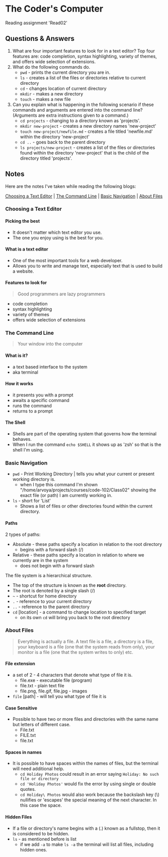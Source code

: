 # The Coder's Computer

Reading assignment 'Read02'

## Questions & Answers

1. What are four important features to look for in a text editor? Top four features are: code completion, syntax highlighting, variety of themes, and offers wide selection of extensions.
2. What do the following commands do.
    - `pwd` - prints the current directory you are in.
    - `ls` - creates a list of the files or directories relative to current directory
    - `cd` - changes location of current directory
    - `mkdir` - makes a new directory
    - `touch` - makes a new file
3. Can you explain what is happening in the following scenario if these commands and arguments are entered into the command line? (Arguments are extra instructions given to a command.)
    - `cd projects` - changing to a directory known as 'projects'.
    - `mkdir new-project` - creates a new directory names 'new-project'
    - `touch new-project/newfile.md` - creates a file titled 'newfile.md' within the directory 'new-project'
    - `cd ..` - goes back to the parent directory
    - `ls projects/new-project` - creates a list of the files or directories found within the directory 'new-project' that is the child of the directory titled 'projects'.

## Notes

Here are the notes I've taken while reading the following blogs:

[Choosing a Text Editor](chrome-extension://efaidnbmnnnibpcajpcglclefindmkaj/https://codefellows.github.io/code-102-guide/curriculum/class-02/Choosing-A-Text-Editor--The-Older-Coder.pdf) \|
[The Command Line](https://ryanstutorials.net/linuxtutorial/commandline.php)
\| [Basic Navigation](https://ryanstutorials.net/linuxtutorial/navigation.php) \| [About Files](https://ryanstutorials.net/linuxtutorial/aboutfiles.php)

### Choosing a Text Editor

#### Picking the best

- It doesn't matter which text editor you use.
- The one you enjoy using is the best for you.

#### What is a text editor

- One of the most important tools for a web developer.
- Allows you to write and manage text, especially text that is used to build a website.

#### Features to look for

> Good programmers are lazy programmers

- code completion
- syntax highlighting
- variety of themes
- offers wide selection of extensions

### The Command Line

> Your window into the computer

#### What is it?

- a text based interface to the system
- aka terminal

#### How it works

- it presents you with a prompt
- awaits a specific command
- runs the command
- returns to a prompt

#### The Shell

- Shells are part of the operating system that governs how the terminal behaves.
- When I run the command
`echo $SHELL` it shows up as 'zsh' so that is the shell I'm using.

### Basic Navigation

- `pwd` - Print Working Directory \| tells you what your current or present working directory is.
  - when I type this command I'm shown "/home/arvoya/projects/courses/code-102/Class02" showing the exact file (or path) I am currently working in.
- `ls` - short for 'List'
  - Shows a list of files or other directories found within the current directory.

#### Paths

2 types of paths:

- Absolute - these paths specify a location in relation to the root directory
  - begins with a forward slash (/)
- Relative - these paths specify a location in relation to where we currently are in the system
  - does not begin with a forward slash

The file system is a hierarchical structure.

- The top of the structure is known as the **root** directory. 
- The root is denoted by a single slash (/)
- `~` - shortcut for home directory
- `.` - reference to your current directory
- `..` - reference to the parent directory
- `cd` \[location] - a command to change location to specified target
  - on its own `cd` will bring you back to the root directory

### About Files

> Everything is actually a file. A text file is a file, a directory is a file, your keyboard is a file (one that the system reads from only), your monitor is a file (one that the system writes to only) etc.

#### File extension

- a set of 2 - 4 characters that denote what type of file it is. 
  - file.exe - executable file (program)
  - file.txt - plain text file
  - file.png, file.gif, file.jpg - images
- `file` \[path] - will tell you what type of file it is

#### Case Sensitive

- Possible to have two or more files and directories with the same name but letters of different case. 
  - File.txt
  - FILE.txt
  - file.txt

#### Spaces in names

- It is possible to have spaces within the names of files, but the terminal will need additional help. 
  - `cd Holiday Photos` could result in an error saying `Holiday: No such file or directory`
  - `cd 'Holiday Photos'` would fix the error by using single or double quotes. 
  - `cd Holiday\ Photos` would also work because the backslash key (\\) nullifies or 'escapes' the special meaning of the next character. In this case the space.

#### Hidden Files

- If a file or directory's name begins with a (.) known as a fullstop, then it is considered to be hidden. 
- `ls` - as mentioned before is list 
  - if we add `-a` to make `ls -a` the terminal will list all files, including hidden ones.
